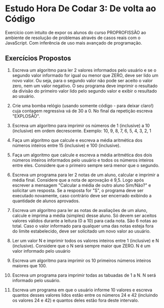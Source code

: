 <h1>Estudo Hora De Codar 3: De volta ao Código</h1>
Exercício com intuito de expor os alunos do curso PROPROFISSÃO ao ambiente de resolução de problemas através de casos reais com o JavaScript. Com inferência de uso mais avançado de programação.

## Exercícios Propostos

  1) Escreva um algoritmo para ler 2 valores informados pelo usuário e se o segundo valor informado for igual ou menor que ZERO, deve ser lido um novo valor. Ou seja, para o segundo valor não pode ser aceito o valor zero, nem um valor negativo. O seu programa deve imprimir o resultado da divisão do primeiro valor lido pelo segundo valor e exibir o resultado ao usuário.
     
  2) Crie uma bomba relógio (usando somente código - para deixar claro!) cuja contagem regressiva vá de 30 a 0. No final da repetição escreva "EXPLOSÃO".
     
  3) Escreva um algoritmo para imprimir os números de 1 (inclusive) a 10 (inclusive) em ordem decrescente. Exemplo: 10, 9, 8, 7, 6, 5, 4, 3, 2, 1
     
  4) Faça um algoritmo que calcule e escreva a média aritmética dos números inteiros entre 15 (inclusive) e 100 (inclusive).
     
  5) Faça um algoritmo que calcule e escreva a média aritmética dos dois números inteiros informados pelo usuário e todos os números inteiros entre eles. Considere que o primeiro sempre será menor que o segundo.
     
  6) Escreva um programa para ler 2 notas de um aluno, calcular e imprimir a média final. Considere que a nota de aprovação é 9,5. Logo após escrever a mensagem "Calcular a média de outro aluno Sim/Não?" e solicitar um resposta. Se a resposta for "S", o programa deve ser executado novamente, caso contrário deve ser encerrado exibindo a quantidade de alunos aprovados.
     
  7) Escreva um algoritmo para ler as notas de avaliações de um aluno, calcule e imprima a média (simples) desse aluno. Só devem ser aceitos valores válidos durante a leitura (0 a 10) para cada nota. São 6 notas ao total. Caso o valor informado para qualquer uma das notas esteja fora do limite estabelecido, deve ser solicitado um novo valor ao usuário.
     
  8) Ler um valor N e imprimir todos os valores inteiros entre 1 (inclusive) e N (inclusive). Considere que o N será sempre maior que ZERO. N  é um valor informado pelo usuário
     
  9) Escreva um algoritmo para imprimir os 10 primeiros números inteiros maiores que 100.
     
  10) Escreva um programa para imprimir todas as tabuadas de 1 a N. N será informado pelo usuário.
     
  11) Escreva um programa em que o usuário informe 10 valores e escreva quantos desses valores lidos estão entre os números 24 e 42 (incluindo os valores 24 e 42) e quantos deles estão fora deste intervalo.
     
